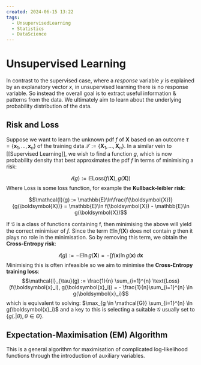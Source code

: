 ```yaml
---
created: 2024-06-15 13:22
tags:
  - UnsupervisedLearning
  - Statistics
  - DataScience
---
```

# Unsupervised Learning

In contrast to the supervised case, where a *response* variable $y$ is explained by an explanatory vector $x$, in unsupervised learning there is no response variable. So instead the overall goal is to extract useful information & patterns from the data. We ultimately aim to learn about the underlying probability distribution of the data.

## Risk and Loss

Suppose we want to learn the unknown pdf $f$ of $\boldsymbol{X}$ based on an outcome $\tau = \{ \boldsymbol{x}_1, \dots, \boldsymbol{x}_n \}$ of the training data $\mathcal{T} := \{ \boldsymbol{X}_1, \dots, \boldsymbol{X}_n \}$.  In a similar vein to [[Supervised Learning]], we wish to find a function $g$, which is now probability density that best approximates the pdf $f$ in terms of minimising a risk:

$$\mathcal{l}(g) := \mathbb{E} \text{Loss}(f(\boldsymbol{X}), g(\boldsymbol{X}))$$
Where $\text{Loss}$ is some loss function, for example the **Kullback-leibler risk**:

$$\mathcal{l}(g) := \mathbb{E}\ln\frac{f(\boldsymbol{X})}{g(\boldsymbol{X})} = \mathbb{E}\ln f(\boldsymbol{X}) - \mathbb{E}\ln g(\boldsymbol{X})$$


If $\mathcal{G}$ is a class of functions containing f, then minimising the above will yield the correct minimiser of $f$. Since the term $\mathbb{E}\ln f(\boldsymbol{X})$ does not contain $g$ then it plays no role in the minimisation. So by removing this term, we obtain the **Cross-Entropy risk**:

$$\mathcal{l}(g) := - \mathbb{E}\ln g(\boldsymbol{X}) = - \int f(\boldsymbol{x}) \ln g(\boldsymbol{x}) \,d\boldsymbol{x}$$
Minimising this is often infeasible so we aim to minimise the **Cross-Entropy training loss**:
$$\mathcal{l}_{\tau}(g) := \frac{1}{n} \sum_{i=1}^{n} \text{Loss}(f(\boldsymbol{x}_i), g(\boldsymbol{x}_i)) = - \frac{1}{n}\sum_{i=1}^{n} \ln g(\boldsymbol{x}_i)$$
which is equivalent to solving: $\max_{g \in \mathcal{G}} \sum_{i=1}^{n} \ln g(\boldsymbol{x}_i)$ and a key to this is selecting a suitable $\mathcal{G}$ usually set to $\{g(.|\theta), \theta \in \Theta\}$.

## Expectation-Maximisation (EM) Algorithm

This is a general algorithm for maximisation of complicated log-likelihood functions through the introduction of auxiliary variables.